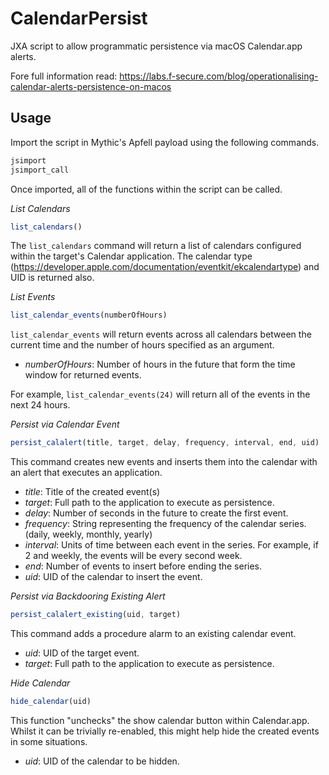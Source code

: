 # CalendarPersist

JXA script to allow programmatic persistence via macOS Calendar.app alerts.

Fore full information read: https://labs.f-secure.com/blog/operationalising-calendar-alerts-persistence-on-macos

## Usage

Import the script in Mythic's Apfell payload using the following commands.

```js
jsimport
jsimport_call
```

Once imported, all of the functions within the script can be called. 

*List Calendars*

```js
list_calendars()
```

The `list_calendars` command will return a list of calendars configured within the target's Calendar application. The calendar type (https://developer.apple.com/documentation/eventkit/ekcalendartype) and UID is returned also.

*List Events*

```js
list_calendar_events(numberOfHours)
```

`list_calendar_events` will return events across all calendars between the current time and the number of hours specified as an argument. 

- *numberOfHours*: Number of hours in the future that form the time window for returned events.

For example, `list_calendar_events(24)` will return all of the events in the next 24 hours.

*Persist via Calendar Event*

```js
persist_calalert(title, target, delay, frequency, interval, end, uid)
```

This command creates new events and inserts them into the calendar with an alert that executes an application.

- *title*: Title of the created event(s)
- *target*: Full path to the application to execute as persistence.
- *delay*: Number of seconds in the future to create the first event.
- *frequency*: String representing the frequency of the calendar series. (daily, weekly, monthly, yearly)
- *interval*: Units of time between each event in the series. For example, if 2 and weekly, the events will be every second week.
- *end*: Number of events to insert before ending the series.
- *uid*: UID of the calendar to insert the event.

*Persist via Backdooring Existing Alert*

```js
persist_calalert_existing(uid, target)
```

This command adds a procedure alarm to an existing calendar event.

- *uid*: UID of the target event.
- *target*: Full path to the application to execute as persistence.

*Hide Calendar*

```js
hide_calendar(uid)
```

This function "unchecks" the show calendar button within Calendar.app. Whilst it can be trivially re-enabled, this might help hide the created events in some situations.

- *uid*: UID of the calendar to be hidden.
